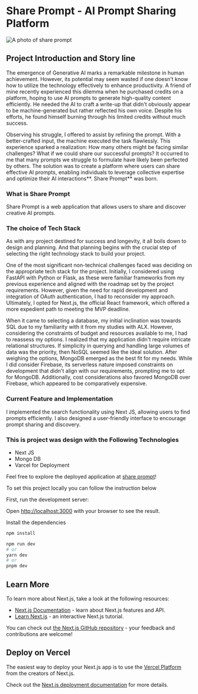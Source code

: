  # Share Prompt - AI Prompt Sharing Platform
![A photo of share prompt](https://cdn.hashnode.com/res/hashnode/image/upload/v1712578451474/3170c807-a378-4f0c-a7ed-ced7afe6b4da.png)

## Project Introduction and Story line 

The emergence of Generative AI marks a remarkable milestone in human achievement. However, its potential may seem wasted if one doesn't know how to utilize the technology effectively to enhance productivity. A friend of mine recently experienced this dilemma when he purchased credits on a platform, hoping to use AI prompts to generate high-quality content efficiently. He needed the AI to craft a write-up that didn't obviously appear to be machine-generated but rather reflected his own voice. Despite his efforts, he found himself burning through his limited credits without much success.

Observing his struggle, I offered to assist by refining the prompt. With a better-crafted input, the machine executed the task flawlessly. This experience sparked a realization: How many others might be facing similar challenges? What if we could share our successful prompts? It occurred to me that many prompts we struggle to formulate have likely been perfected by others. The solution was to create a platform where users can share effective AI prompts, enabling individuals to leverage collective expertise and optimize their AI interactions**. Share Prompt** was born.


### What is Share Prompt

Share Prompt is a web application that allows users to share and discover creative AI prompts.

### The choice of Tech Stack 
As with any project destined for success and longevity, it all boils down to design and planning. And that planning begins with the crucial step of selecting the right technology stack to build your project.

One of the most significant non-technical challenges faced was deciding on the appropriate tech stack for the project. Initially, I considered using FastAPI with Python or Flask, as these were familiar frameworks from my previous experience and aligned with the roadmap set by the project requirements. However, given the need for rapid development and integration of OAuth authentication, I had to reconsider my approach. Ultimately, I opted for Next.js, the official React framework, which offered a more expedient path to meeting the MVP deadline.

When it came to selecting a database, my initial inclination was towards SQL due to my familiarity with it from my studies with ALX. However, considering the constraints of budget and resources available to me, I had to reassess my options. I realized that my application didn't require intricate relational structures. If simplicity in querying and handling large volumes of data was the priority, then NoSQL seemed like the ideal solution. After weighing the options, MongoDB emerged as the best fit for my needs. While I did consider Firebase, its serverless nature imposed constraints on development that didn't align with our requirements, prompting me to opt for MongoDB. Additionally, cost considerations also favored MongoDB over Firebase, which appeared to be comparatively expensive.

### Current Feature and Implementation 

I implemented the search functionality using Next JS, allowing users to find prompts efficiently.
I also designed a user-friendly interface to encourage prompt sharing and discovery.

### This is project was design with the Following Technologies 

- Next JS
- Mongo DB
- Varcel for Deployment
  

Feel free to explore the deployed application at [share prompt](https://share-prompts-lovat.vercel.app/)!


To set this project locally  you can follow the instruction below

First, run the development server:

Open [http://localhost:3000](http://localhost:3000) with your browser to see the result.

Install the dependencies
```bash
npm install
```

```bash
npm run dev
# or
yarn dev
# or
pnpm dev
```

## Learn More

To learn more about Next.js, take a look at the following resources:

- [Next.js Documentation](https://nextjs.org/docs) - learn about Next.js features and API.
- [Learn Next.js](https://nextjs.org/learn) - an interactive Next.js tutorial.

You can check out [the Next.js GitHub repository](https://github.com/vercel/next.js/) - your feedback and contributions are welcome!

## Deploy on Vercel

The easiest way to deploy your Next.js app is to use the [Vercel Platform](https://vercel.com/new?utm_medium=default-template&filter=next.js&utm_source=create-next-app&utm_campaign=create-next-app-readme) from the creators of Next.js.

Check out the  [Next.js deployment documentation](https://nextjs.org/docs/deployment) for more details.
